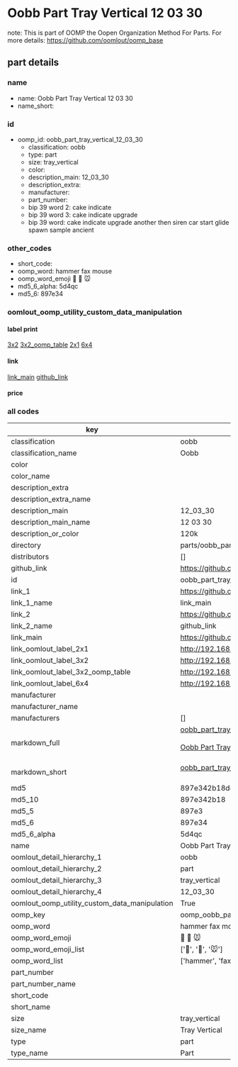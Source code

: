 # Oobb Part Tray Vertical 12 03 30  

note: This is part of OOMP the Oopen Organization Method For Parts. For more details: https://github.com/oomlout/oomp_base

##  part details





### name
* name: Oobb Part Tray Vertical 12 03 30
* name_short: 
### id
* oomp_id: oobb_part_tray_vertical_12_03_30
  * classification: oobb
  * type: part
  * size: tray_vertical
  * color: 
  * description_main: 12_03_30
  * description_extra: 
  * manufacturer: 
  * part_number: 
  * bip 39 word 2: cake indicate
  * bip 39 word 3: cake indicate upgrade
  * bip 39 word: cake indicate upgrade another then siren car start glide spawn sample ancient

### other_codes
* short_code: 
* oomp_word: hammer fax mouse
* oomp_word_emoji :hammer: :fax: :mouse:
* md5_6_alpha: 5d4qc
* md5_6: 897e34






### oomlout_oomp_utility_custom_data_manipulation
#### label print
[3x2](http://192.168.1.245:1112/?label=oomp%205d4qc)
[3x2_oomp_table](http://192.168.1.107:1112/?label=oomp%205d4qc)
[2x1](http://192.168.1.242:1112/?label=oomp%205d4qc)
[6x4](http://192.168.1.55:1112/?label=oomp%205d4qc)    

#### link

[link_main](https://github.com/oomlout/oomlout_oomp_current_version_messy/tree/main/parts/oobb_part_tray_vertical_12_03_30) [github_link](https://github.com/oomlout/oomlout_oomp_part_src/tree/main/parts/oobb_part_tray_vertical_12_03_30)                             

#### price







### all codes 
| key | value |  
| --- | --- |  
| classification | oobb |  
| classification_name | Oobb |  
| color |  |  
| color_name |  |  
| description_extra |  |  
| description_extra_name |  |  
| description_main | 12_03_30 |  
| description_main_name | 12 03 30 |  
| description_or_color | 120k |  
| directory | parts/oobb_part_tray_vertical_12_03_30 |  
| distributors | [] |  
| github_link | https://github.com/oomlout/oomlout_oomp_part_src/tree/main/parts/oobb_part_tray_vertical_12_03_30 |  
| id | oobb_part_tray_vertical_12_03_30 |  
| link_1 | https://github.com/oomlout/oomlout_oomp_current_version_messy/tree/main/parts/oobb_part_tray_vertical_12_03_30 |  
| link_1_name | link_main |  
| link_2 | https://github.com/oomlout/oomlout_oomp_part_src/tree/main/parts/oobb_part_tray_vertical_12_03_30 |  
| link_2_name | github_link |  
| link_main | https://github.com/oomlout/oomlout_oomp_current_version_messy/tree/main/parts/oobb_part_tray_vertical_12_03_30 |  
| link_oomlout_label_2x1 | http://192.168.1.242:1112/?label=oomp%205d4qc |  
| link_oomlout_label_3x2 | http://192.168.1.245:1112/?label=oomp%205d4qc |  
| link_oomlout_label_3x2_oomp_table | http://192.168.1.107:1112/?label=oomp%205d4qc |  
| link_oomlout_label_6x4 | http://192.168.1.55:1112/?label=oomp%205d4qc |  
| manufacturer |  |  
| manufacturer_name |  |  
| manufacturers | [] |  
| markdown_full | [oobb_part_tray_vertical_12_03_30](https://github.com/oomlout/oomlout_oomp_current_version_messy/tree/main/parts/oobb_part_tray_vertical_12_03_30)<br>[](https://github.com/oomlout/oomlout_oomp_current_version_messy/tree/main/parts/oobb_part_tray_vertical_12_03_30)<br>[Oobb Part Tray Vertical 12 03 30](https://github.com/oomlout/oomlout_oomp_current_version_messy/tree/main/parts/oobb_part_tray_vertical_12_03_30)<br><br> |  
| markdown_short | [oobb_part_tray_vertical_12_03_30](https://github.com/oomlout/oomlout_oomp_current_version_messy/tree/main/parts/oobb_part_tray_vertical_12_03_30)<br><br> |  
| md5 | 897e342b18d4a44b25f01099dd5cb902 |  
| md5_10 | 897e342b18 |  
| md5_5 | 897e3 |  
| md5_6 | 897e34 |  
| md5_6_alpha | 5d4qc |  
| name | Oobb Part Tray Vertical 12 03 30 |  
| oomlout_detail_hierarchy_1 | oobb |  
| oomlout_detail_hierarchy_2 | part |  
| oomlout_detail_hierarchy_3 | tray_vertical |  
| oomlout_detail_hierarchy_4 | 12_03_30 |  
| oomlout_oomp_utility_custom_data_manipulation | True |  
| oomp_key | oomp_oobb_part_tray_vertical_12_03_30 |  
| oomp_word | hammer fax mouse |  
| oomp_word_emoji | :hammer: :fax: :mouse: |  
| oomp_word_emoji_list | [':hammer:', ':fax:', ':mouse:'] |  
| oomp_word_list | ['hammer', 'fax', 'mouse'] |  
| part_number |  |  
| part_number_name |  |  
| short_code |  |  
| short_name |  |  
| size | tray_vertical |  
| size_name | Tray Vertical |  
| type | part |  
| type_name | Part |  
